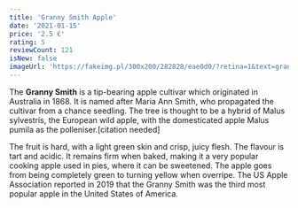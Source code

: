 ```yaml
---
title: 'Granny Smith Apple'
date: '2021-01-15'
price: '2.5 €'
rating: 5
reviewCount: 121
isNew: false
imageUrl: 'https://fakeimg.pl/300x200/282828/eae0d0/?retina=1&text=granny%20smith%20apple'
---
```


The **Granny Smith** is a tip-bearing apple cultivar which originated in Australia in 1868. It is named after Maria Ann Smith, who propagated the cultivar from a chance seedling. The tree is thought to be a hybrid of Malus sylvestris, the European wild apple, with the domesticated apple Malus pumila as the polleniser.[citation needed]

The fruit is hard, with a light green skin and crisp, juicy flesh. The flavour is tart and acidic. It remains firm when baked, making it a very popular cooking apple used in pies, where it can be sweetened. The apple goes from being completely green to turning yellow when overripe. The US Apple Association reported in 2019 that the Granny Smith was the third most popular apple in the United States of America.
